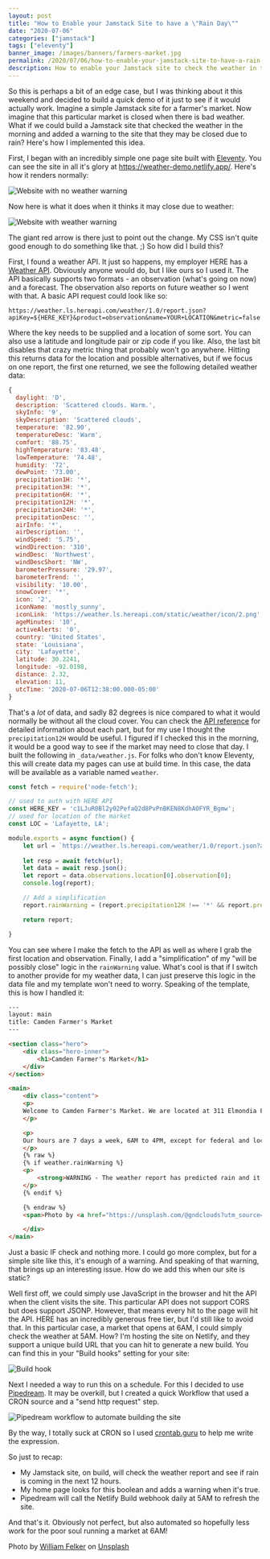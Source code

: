 ```yaml
---
layout: post
title: "How to Enable your Jamstack Site to have a \"Rain Day\""
date: "2020-07-06"
categories: ["jamstack"]
tags: ["eleventy"]
banner_image: /images/banners/farmers-market.jpg
permalink: /2020/07/06/how-to-enable-your-jamstack-site-to-have-a-rain-day.html
description: How to enable your Jamstack site to check the weather in the morning
---
```


So this is perhaps a bit of an edge case, but I was thinking about it this weekend and decided to build a quick demo of it just to see if it would actually work. Imagine a simple Jamstack site for a farmer's market. Now imagine that this particular market is closed when there is bad weather. What if we could build a Jamstack site that checked the weather in the morning and added a warning to the site that they may be closed due to rain? Here's how I implemented this idea.

First, I began with an incredibly simple one page site built with [Eleventy](https://www.11ty.dev/). You can see the site in all it's glory at <https://weather-demo.netlify.app/>. Here's how it renders normally:

<p>
<img data-src="https://static.raymondcamden.com/images/2020/07/w1.jpg" alt="Website with no weather warning" class="lazyload imgborder imgcenter">
</p>

Now here is what it does when it thinks it may close due to weather:

<p>
<img data-src="https://static.raymondcamden.com/images/2020/07/w2.jpg" alt="Website with weather warning" class="lazyload imgborder imgcenter">
</p>

The giant red arrow is there just to point out the change. My CSS isn't quite good enough to do something like that. ;) So how did I build this?

First, I found a weather API. It just so happens, my employer HERE has a [Weather API](https://developer.here.com/documentation/destination-weather/dev_guide/topics/overview.html). Obviously anyone would do, but I like ours so I used it. The API basically supports two formats - an observation (what's going on now) and a forecast. The observation also reports on future weather so I went with that. A basic API request could look like so:

```
https://weather.ls.hereapi.com/weather/1.0/report.json?apiKey=${HERE_KEY}&product=observation&name=YOUR+LOCATION&metric=false
```

Where the key needs to be supplied and a location of some sort. You can also use a latitude and longitude pair or zip code if you like. Also, the last bit disables that crazy metric thing that probably won't go anywhere. Hitting this returns data for the location and possible alternatives, but if we focus on one report, the first one returned, we see the following detailed weather data:

```js
{
  daylight: 'D',
  description: 'Scattered clouds. Warm.',
  skyInfo: '9',
  skyDescription: 'Scattered clouds',
  temperature: '82.90',
  temperatureDesc: 'Warm',
  comfort: '88.75',
  highTemperature: '83.48',
  lowTemperature: '74.48',
  humidity: '72',
  dewPoint: '73.00',
  precipitation1H: '*',
  precipitation3H: '*',
  precipitation6H: '*',
  precipitation12H: '*',
  precipitation24H: '*',
  precipitationDesc: '',
  airInfo: '*',
  airDescription: '',
  windSpeed: '5.75',
  windDirection: '310',
  windDesc: 'Northwest',
  windDescShort: 'NW',
  barometerPressure: '29.97',
  barometerTrend: '',
  visibility: '10.00',
  snowCover: '*',
  icon: '2',
  iconName: 'mostly_sunny',
  iconLink: 'https://weather.ls.hereapi.com/static/weather/icon/2.png',
  ageMinutes: '10',
  activeAlerts: '0',
  country: 'United States',
  state: 'Louisiana',
  city: 'Lafayette',
  latitude: 30.2241,
  longitude: -92.0198,
  distance: 2.32,
  elevation: 11,
  utcTime: '2020-07-06T12:38:00.000-05:00'
}
```

That's a *lot* of data, and sadly 82 degrees is nice compared to what it would normally be without all the cloud cover. You can check the [API reference](https://developer.here.com/documentation/destination-weather/dev_guide/topics/resource-response-type-report.html) for detailed information about each part, but for my use I thought the `precipitation12H` would be useful. I figured if I checked this in the morning, it would be a good way to see if the market may need to close that day. I built the following in `_data/weather.js`. For folks who don't know Eleventy, this will create data my pages can use at build time. In this case, the data will be available as a variable named `weather`.

```js
const fetch = require('node-fetch');

// used to auth with HERE API
const HERE_KEY = 'c1LJuR0Bl2y02PefaQ2d8PvPnBKEN8KdhAOFYR_Bgmw';
// used for location of the market
const LOC = 'Lafayette, LA';

module.exports = async function() {
	let url = `https://weather.ls.hereapi.com/weather/1.0/report.json?apiKey=${HERE_KEY}&product=observation&name=${encodeURIComponent(LOC)}&metric=false`;
	
	let resp = await fetch(url);
	let data = await resp.json();
	let report = data.observations.location[0].observation[0];
	console.log(report);

	// Add a simplification
	report.rainWarning = (report.precipitation12H !== '*' && report.precipitation12H > 0.02);

	return report;

}
```

You can see where I make the fetch to the API as well as where I grab the first location and observation. Finally, I add a "simplification" of my "will be possibly close" logic in the `rainWarning` value. What's cool is that if I switch to another provide for my weather data, I can just preserve this logic in the data file and my template won't need to worry. Speaking of the template, this is how I handled it:

```html
---
layout: main
title: Camden Farmer's Market
---

<section class="hero">
	<div class="hero-inner">
		<h1>Camden Farmer's Market</h1>
	</div>
</section>

<main>
	<div class="content">
	<p>
	Welcome to Camden Farmer's Market. We are located at 311 Elmondia Falling Street, Lafayette, LA 70508.
	</p>

	<p>
	Our hours are 7 days a week, 6AM to 4PM, except for federal and local holidays. <strong>Closed during inclement weather!</strong>
	</p>
	{% raw %}
	{% if weather.rainWarning %}
	<p>
		<strong>WARNING - The weather report has predicted rain and it is likely we will be closed.</strong>
	</p>
	{% endif %}

	{% endraw %}	
	<span>Photo by <a href="https://unsplash.com/@gndclouds?utm_source=unsplash&amp;utm_medium=referral&amp;utm_content=creditCopyText">William Felker</a> on <a href="https://unsplash.com/s/photos/farmers-market?utm_source=unsplash&amp;utm_medium=referral&amp;utm_content=creditCopyText">Unsplash</a></span>

	</div>
</main>
```

Just a basic IF check and nothing more. I could go more complex, but for a simple site like this, it's enough of a warning. And speaking of that warning, that brings up an interesting issue. How do we add this when our site is static?

Well first off, we could simply use JavaScript in the browser and hit the API when the client visits the site. This particular API does not support CORS but does support JSONP. However, that means every hit to the page will hit the API. HERE has an incredibly generous free tier, but I'd still like to avoid that. In this particular case, a market that opens at 6AM, I could simply check the weather at 5AM. How? I'm hosting the site on Netlify, and they support a unique build URL that you can hit to generate a new build. You can find this in your "Build hooks" setting for your site:

<p>
<img data-src="https://static.raymondcamden.com/images/2020/07/w3.jpg" alt="Build hook" class="lazyload imgborder imgcenter">
</p>

Next I needed a way to run this on a schedule. For this I decided to use [Pipedream](https://pipedream.com/). It may be overkill, but I created a quick Workflow that used a CRON source and a "send http request" step.

<p>
<img data-src="https://static.raymondcamden.com/images/2020/07/w4.jpg" alt="Pipedream workflow to automate building the site" class="lazyload imgborder imgcenter">
</p>

By the way, I totally suck at CRON so I used [crontab.guru](https://crontab.guru/) to help me write the expression.

So just to recap:

* My Jamstack site, on build, will check the weather report and see if rain is coming in the next 12 hours.
* My home page looks for this boolean and adds a warning when it's true.
* Pipedream will call the Netlify Build webhook daily at 5AM to refresh the site.

And that's it. Obviously not perfect, but also automated so hopefully less work for the poor soul running a market at 6AM!

<span>Photo by <a href="https://unsplash.com/@gndclouds?utm_source=unsplash&amp;utm_medium=referral&amp;utm_content=creditCopyText">William Felker</a> on <a href="https://unsplash.com/@gndclouds?utm_source=unsplash&amp;utm_medium=referral&amp;utm_content=creditCopyText">Unsplash</a></span>
